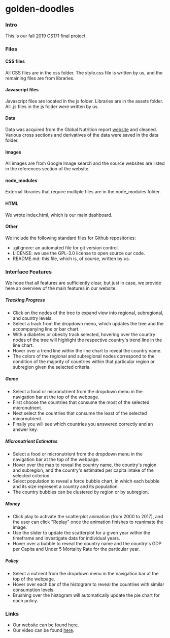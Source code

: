 # golden-doodles

### Intro
This is our fall 2019 CS171 final project.

### Files
#### CSS files
All CSS files are in the css folder. The style.css file is written by us, 
and the remaining files are from libraries.
#### Javascript files
Javascript files are located in the js folder. Libraries are in the assets folder.
All .js files in the js folder were written by us.
#### Data
Data was acquired from the Global Nutrition report 
[website](https://globalnutritionreport.org/reports/global-nutrition-report-2018/dataset-and-metadata/)
and cleaned. Various cross sections and derivatives of the data were saved in the data folder.
#### Images
All images are from Google Image search and the source websites are listed
 in the references section of the website.
 #### node\_modules
External libraries that require multiple files are in the node\_modules folder.
#### HTML
We wrote index.html, which is our main dashboard.
#### Other
We include the following standard files for Github repositories:
 - .gitignore: an automated file for git version control.
 - LICENSE: we use the GPL-3.0 license to open source our code.
 - README.md: this file, which is, of course, written by us.
 
### Interface Features
We hope that all features are sufficiently clear, but just in case, we provide 
here an overview of the main features in our website.

##### Tracking Progress
- Click on the nodes of the tree to expand view into regional, subregional, and country levels.
- Select a track from the dropdown menu, which updates the tree and the accompanying line or bar chart.
- With a diabetes or obesity track selected, hovering over the country nodes of the tree will highlight the respective country's trend line in the line chart.
- Hover over a trend line within the line chart to reveal the country name.
- The colors of the regional and subregional nodes correspond to the condition of the majority of countries within that particular region or subregion given the selected criteria. 

##### Game
- Select a food or micronutrient from the dropdown menu in the navigation bar at the top of the webpage.
- First choose the countries that consume the most of the selected micronutrient.
- Next select the countries that consume the least of the selected micornutrient.
- Finally you will see which countries you answered correctly and an answer key.

##### Micronutrient Estimates
- Select a food or micronutrient from the dropdown menu in the navigation bar at the top of the webpage.
- Hover over the map to reveal the country name, the country's region and subregion, and the country's estimated per capita intake of the selected criterion.
- Select population to reveal a force bubble chart, in which each bubble and its size represent a country and its population.
- The country bubbles can be clustered by region or by subregion. 

##### Money
- Click play to activate the scatterplot animation (from 2000 to 2017), and the user can click "Replay" once the animation finishes to reanimate the image.
- Use the slider to update the scatterplot for a given year within the timeframe and investigate data for individual years.
- Hover over a bubble to reveal the country name and the country's GDP per Capita and Under 5 Mortality Rate for the particular year.

##### Policy
- Select a nutrient from the dropdown menu in the navigation bar at the top of the webpage.
- Hover over each bar of the histogram to reveal the countries with similar consumption levels.
- Brushing over the histogram will automatically update the pie chart for each policy.
 
### Links
- Our website can be found [here](https://laheraestefania.github.io/golden-doodles/).
- Our video can be found [here](youtube.com).
